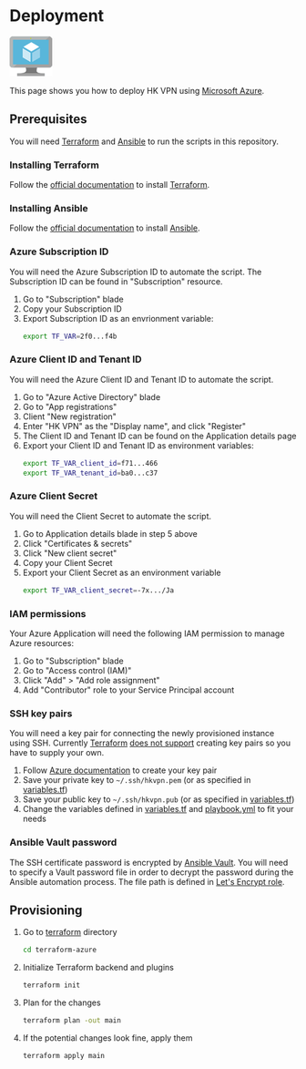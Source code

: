 # Deployment

[![Azure](images/azure.png)](https://azure.microsoft.com/)

This page shows you how to deploy HK VPN using [Microsoft Azure](https://azure.microsoft.com/en-us/services/virtual-machines/).

## Prerequisites
You will need [Terraform](https://www.terraform.io/) and [Ansible](https://www.ansible.com/) to run the scripts in this repository.

### Installing Terraform
Follow the [official documentation](https://learn.hashicorp.com/terraform/getting-started/install.html) to install [Terraform](https://www.terraform.io/).

### Installing Ansible
Follow the [official documentation](https://docs.ansible.com/ansible/latest/installation_guide/intro_installation.html) to install [Ansible](https://www.ansible.com/).

### Azure Subscription ID
You will need the Azure Subscription ID to automate the script. The Subscription ID can be found in "Subscription" resource.

1. Go to "Subscription" blade
2. Copy your Subscription ID
3. Export Subscription ID as an envrionment variable:
   ```sh
   export TF_VAR=2f0...f4b
   ```

### Azure Client ID and Tenant ID
You will need the Azure Client ID and Tenant ID to automate the script.

1. Go to "Azure Active Directory" blade
2. Go to "App registrations"
3. Client "New registration"
4. Enter "HK VPN" as the "Display name", and click "Register"
5. The Client ID and Tenant ID can be found on the Application details page
6. Export your Client ID and Tenant ID as environment variables:
   ```sh
   export TF_VAR_client_id=f71...466
   export TF_VAR_tenant_id=ba0...c37
   ```

### Azure Client Secret
You will need the Client Secret to automate the script.

1. Go to Application details blade in step 5 above
2. Click "Certificates & secrets"
3. Click "New client secret"
4. Copy your Client Secret
5. Export your Client Secret as an environment variable
   ```sh
   export TF_VAR_client_secret=-7x.../Ja
   ```

### IAM permissions
Your Azure Application will need the following IAM permission to manage Azure resources:

1. Go to "Subscription" blade
2. Go to "Access control (IAM)"
3. Click "Add" > "Add role assignment"
4. Add "Contributor" role to your Service Principal account

### SSH key pairs
You will need a key pair for connecting the newly provisioned instance using SSH. Currently [Terraform](https://www.terraform.io/) [does not support](https://www.terraform.io/docs/providers/aws/r/key_pair.html) creating key pairs so you have to supply your own.

1. Follow [Azure documentation](https://docs.microsoft.com/en-us/azure/virtual-machines/linux/mac-create-ssh-keys) to create your key pair
2. Save your private key to `~/.ssh/hkvpn.pem` (or as specified in [variables.tf](https://github.com/ayltai/hkvpn-infrastructure/tree/master/terraform-azure/variables.tf))
3. Save your public key to `~/.ssh/hkvpn.pub` (or as specified in [variables.tf](https://github.com/ayltai/hkvpn-infrastructure/tree/master/terraform-azure/variables.tf))
4. Change the variables defined in [variables.tf](https://github.com/ayltai/hknews-infrastructure/tree/master/terraform-azure/variables.tf) and [playbook.yml](https://github.com/ayltai/hkvpn-infrastructure/tree/master/ansible/playbook.yml) to fit your needs

### Ansible Vault password
The SSH certificate password is encrypted by [Ansible Vault](https://docs.ansible.com/ansible/latest/user_guide/vault.html). You will need to specify a Vault password file in order to decrypt the password during the Ansible automation process. The file path is defined in [Let's Encrypt role](https://github.com/ayltai/hknews-infrastructure/tree/master/ansible/letsencrypt/vars/main.yml).

## Provisioning
1. Go to [terraform](https://github.com/ayltai/hkvpn-infrastructure/tree/master/terraform-azure) directory
   ```sh
   cd terraform-azure
   ```
2. Initialize Terraform backend and plugins
   ```sh
   terraform init
   ```
3. Plan for the changes
   ```sh
   terraform plan -out main
   ```
4. If the potential changes look fine, apply them
   ```sh
   terraform apply main
   ```
